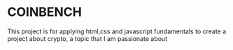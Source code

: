 # COINBENCH
This project is for applying html,css and javascript fundamentals to create a project about crypto, a topic that I am passionate about 
